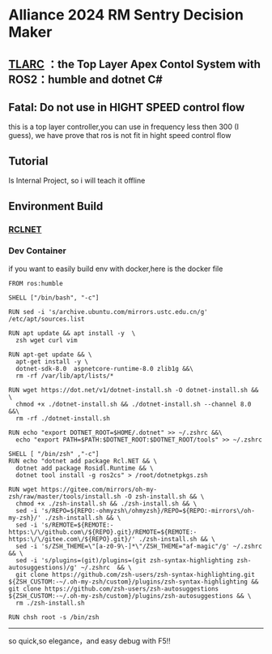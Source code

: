 # Alliance 2024 RM Sentry Decision Maker

## [TLARC](https://github.com/Alliance-Algorithm/TLARC) ：the Top Layer Apex Contol System with ROS2：humble and dotnet C#

## Fatal: Do not use in HIGHT SPEED control flow
this is a top layer controller,you can use in frequency less then 300 (I guess), we have prove that ros is not fit in hight speed control flow 

## Tutorial
Is Internal Project, so i will teach it offline

## Environment Build
### [RCLNET](https://github.com/noelex/rclnet)
### Dev Container
if you want to easily build env with docker,here is the docker file
```[docker]
FROM ros:humble

SHELL ["/bin/bash", "-c"]

RUN sed -i 's/archive.ubuntu.com/mirrors.ustc.edu.cn/g' /etc/apt/sources.list

RUN apt update && apt install -y  \
  zsh wget curl vim 

RUN apt-get update && \
  apt-get install -y \
  dotnet-sdk-8.0  aspnetcore-runtime-8.0 zlib1g &&\
  rm -rf /var/lib/apt/lists/*

RUN wget https://dot.net/v1/dotnet-install.sh -O dotnet-install.sh && \
  chmod +x ./dotnet-install.sh && ./dotnet-install.sh --channel 8.0 &&\
  rm -rf ./dotnet-install.sh

RUN echo "export DOTNET_ROOT=$HOME/.dotnet" >> ~/.zshrc &&\
  echo "export PATH=$PATH:$DOTNET_ROOT:$DOTNET_ROOT/tools" >> ~/.zshrc

SHELL [ "/bin/zsh" ,"-c"]
RUN echo "dotnet add package Rcl.NET && \
  dotnet add package Rosidl.Runtime && \
  dotnet tool install -g ros2cs" > /root/dotnetpkgs.zsh

RUN wget https://gitee.com/mirrors/oh-my-zsh/raw/master/tools/install.sh -O zsh-install.sh && \
  chmod +x ./zsh-install.sh && ./zsh-install.sh && \
  sed -i 's/REPO=${REPO:-ohmyzsh\/ohmyzsh}/REPO=${REPO:-mirrors\/oh-my-zsh}/' ./zsh-install.sh && \
  sed -i 's/REMOTE=${REMOTE:-https:\/\/github.com\/${REPO}.git}/REMOTE=${REMOTE:-https:\/\/gitee.com\/${REPO}.git}/' ./zsh-install.sh && \
  sed -i 's/ZSH_THEME=\"[a-z0-9\-]*\"/ZSH_THEME="af-magic"/g' ~/.zshrc && \
  sed -i 's/plugins=(git)/plugins=(git zsh-syntax-highlighting zsh-autosuggestions)/g' ~/.zshrc  && \
  git clone https://github.com/zsh-users/zsh-syntax-highlighting.git ${ZSH_CUSTOM:-~/.oh-my-zsh/custom}/plugins/zsh-syntax-highlighting && git clone https://github.com/zsh-users/zsh-autosuggestions ${ZSH_CUSTOM:-~/.oh-my-zsh/custom}/plugins/zsh-autosuggestions && \
  rm ./zsh-install.sh 

RUN chsh root -s /bin/zsh
```
---
so quick,so elegance，and easy debug with F5!!